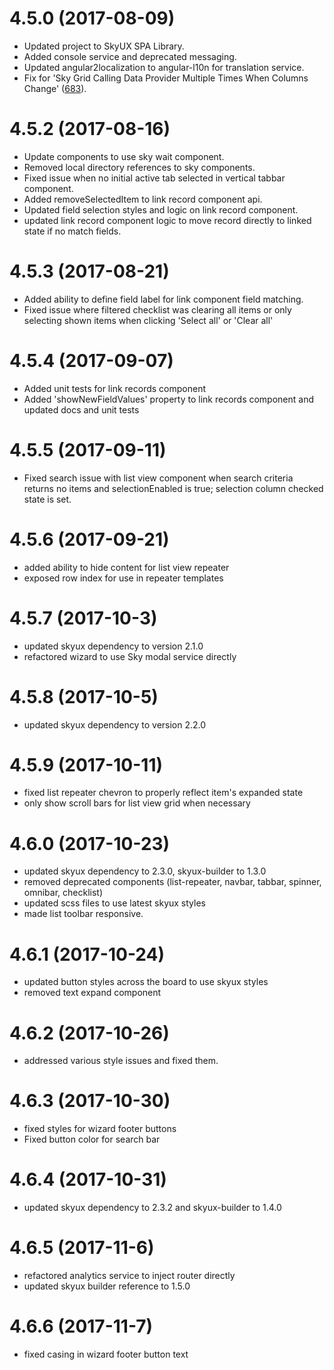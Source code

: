 # 4.5.0 (2017-08-09)

- Updated project to SkyUX SPA Library.
- Added console service and deprecated messaging.
- Updated angular2localization to angular-l10n for translation service.
- Fix for 'Sky Grid Calling Data Provider Multiple Times When Columns Change' ([683](https://github.com/blackbaud/skyux2/issues/683)).

# 4.5.2 (2017-08-16)

- Update components to use sky wait component.
- Removed local directory references to sky components.
- Fixed issue when no initial active tab selected in vertical tabbar component.
- Added removeSelectedItem to link record component api.
- Updated field selection styles and logic on link record component.
- updated link record component logic to move record directly to linked state if no match fields.

# 4.5.3 (2017-08-21)

- Added ability to define field label for link component field matching.
- Fixed issue where filtered checklist was clearing all items or only selecting shown items when clicking 'Select all' or 'Clear all'

# 4.5.4 (2017-09-07)

- Added unit tests for link records component
- Added 'showNewFieldValues' property to link records component and updated docs and unit tests

# 4.5.5 (2017-09-11)

- Fixed search issue with list view component when search criteria returns no items
and selectionEnabled is true; selection column checked state is set.

# 4.5.6 (2017-09-21)

- added ability to hide content for list view repeater
- exposed row index for use in repeater templates

# 4.5.7 (2017-10-3)

- updated skyux dependency to version 2.1.0
- refactored wizard to use Sky modal service directly

# 4.5.8 (2017-10-5)

- updated skyux dependency to version 2.2.0

# 4.5.9 (2017-10-11)

- fixed list repeater chevron to properly reflect item's expanded state
- only show scroll bars for list view grid when necessary

# 4.6.0 (2017-10-23)

- updated skyux dependency to 2.3.0, skyux-builder to 1.3.0
- removed deprecated components (list-repeater, navbar, tabbar, spinner, omnibar, checklist)
- updated scss files to use latest skyux styles
- made list toolbar responsive.

# 4.6.1 (2017-10-24)

- updated button styles across the board to use skyux styles
- removed text expand component

# 4.6.2 (2017-10-26)

- addressed various style issues and fixed them.

# 4.6.3 (2017-10-30)

- fixed styles for wizard footer buttons
- Fixed button color for search bar

# 4.6.4 (2017-10-31)

- updated skyux dependency to 2.3.2 and skyux-builder to 1.4.0

# 4.6.5 (2017-11-6)

- refactored analytics service to inject router directly
- updated skyux builder reference to 1.5.0

# 4.6.6 (2017-11-7)

- fixed casing in wizard footer button text

